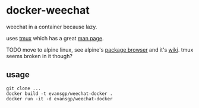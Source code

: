 # docker-weechat

weechat in a container because lazy.

uses [tmux][4] which has a great [man page][3].

TODO move to alpine linux, see alpine's [package browser][1] and it's [wiki][2]. tmux seems broken in it though?

## usage

```
git clone ...
docker build -t evansgp/weechat-docker .
docker run -it -d evansgp/weechat-docker
```



[1]: https://pkgs.alpinelinux.org/packages "alpine packages"
[2]: http://wiki.alpinelinux.org/wiki/Main_Page "alpine wiki"
[3]: http://man7.org/linux/man-pages/man1/tmux.1.html "tmux man pages"
[4]: https://danielmiessler.com/study/tmux/ "tmux 101"
